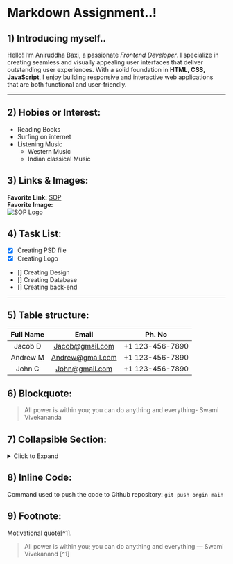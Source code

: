 # Markdown Assignment..!

## 1) Introducing myself..

Hello! I’m Aniruddha Baxi, a passionate _Frontend Developer_.
I specialize in creating seamless and visually appealing user interfaces that deliver outstanding user experiences. With a solid foundation in **HTML, CSS, JavaScript**, I enjoy building responsive and interactive web applications that are both functional and user-friendly. <br>

---

## 2) Hobies or Interest:

- Reading Books
- Surfing on internet
- Listening Music
  - Western Music
  - Indian classical Music

## 3) Links & Images:

**Favorite Link:** [SOP](https://school.mildredgroup.com/)
<br>
**Favorite Image:** <br>![SOP Logo](https://school.mildredgroup.com/img/school.png "School of programming")

## 4) Task List:

- [x] Creating PSD file
- [x] Creating Logo
- [] Creating Design
- [] Creating Database
- [] Creating back-end

---

## 5) Table structure:

| **Full Name** |    **Email**     |   **Ph. No**    |
| :-----------: | :--------------: | :-------------: |
|    Jacob D    | Jacob@gmail.com  | +1 123-456-7890 |
|   Andrew M    | Andrew@gmail.com | +1 123-456-7890 |
|    John C     |  John@gmail.com  | +1 123-456-7890 |

## 6) Blockquote:

> All power is within you; you can do anything and everything- Swami Vivekananda <br>

## 7) Collapsible Section:

<!DOCTYPE html>
<html lang="en">
<head>
    <meta charset="UTF-8">
    <meta name="viewport" content="width=device-width, initial-scale=1.0">
    <title>Collapsible Section</title>
</head>
<body>
    <details>
        <summary>Click to Expand</summary>
        <p>Hello! I’m Aniruddha Baxi, a passionate Frontend Developer. I specialize in creating seamless and visually appealing user interfaces that deliver outstanding user experiences. </p>
        <p>With a solid foundation in HTML, CSS, JavaScript, I enjoy building responsive and interactive web applications that are both functional and user-friendly.</p>
    </details>
</body>
</html>

## 8) Inline Code:

Command used to push the code to Github repository: `git push orgin main`

## 9) Footnote:

Motivational quote[^1].

> All power is within you; you can do anything and everything
> — Swami Vivekanand [^1]

>
